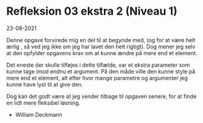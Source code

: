 # Refleksion 03 ekstra 2 (Niveau 1)

23-08-2021

Denne opgave forvirede mig en del til at begynde med, (og for at være helt ærlig , så ved jeg ikke om jeg har lavet den helt rigtigt). Dog mener jeg selv at den opfylder opgavens krav om at kunne ændre på mere end et element.

Det eneste der skulle tilføjes i dette tilfælde, var et ekstra parameter som kunne tage imod endnu et argument. På den måde ville den kunne style på mere end et element, alt efter hvor mange parametre og argumenter jeg kunne have lyst til at give den.

Dog kan det godt være at jeg vender tilbage til opgaven senere, for at finde en lidt mere fleksibel løsning.


- William Deckmann